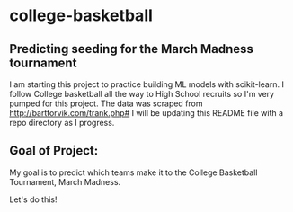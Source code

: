 # college-basketball

## Predicting seeding for the March Madness tournament

I am starting this project to practice building ML models with scikit-learn. I follow College basketball all the way to High School recruits so I'm very pumped for this project. The data was scraped from http://barttorvik.com/trank.php# 
I will be updating this README file with a repo directory as I progress. 

## Goal of Project:
My goal is to predict which teams make it to the College Basketball Tournament, March Madness. 

Let's do this!
